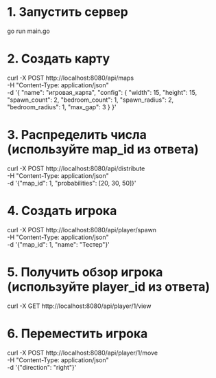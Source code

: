 # 1. Запустить сервер
go run main.go

# 2. Создать карту
curl -X POST http://localhost:8080/api/maps \
  -H "Content-Type: application/json" \
  -d '{
    "name": "игровая_карта",
    "config": {
      "width": 15, "height": 15,
      "spawn_count": 2, "bedroom_count": 1,
      "spawn_radius": 2, "bedroom_radius": 1,
      "max_gap": 3
    }
  }'

# 3. Распределить числа (используйте map_id из ответа)
curl -X POST http://localhost:8080/api/distribute \
  -H "Content-Type: application/json" \
  -d '{"map_id": 1, "probabilities": [20, 30, 50]}'

# 4. Создать игрока
curl -X POST http://localhost:8080/api/player/spawn \
  -H "Content-Type: application/json" \
  -d '{"map_id": 1, "name": "Тестер"}'

# 5. Получить обзор игрока (используйте player_id из ответа)
curl -X GET http://localhost:8080/api/player/1/view

# 6. Переместить игрока
curl -X POST http://localhost:8080/api/player/1/move \
  -H "Content-Type: application/json" \
  -d '{"direction": "right"}'

